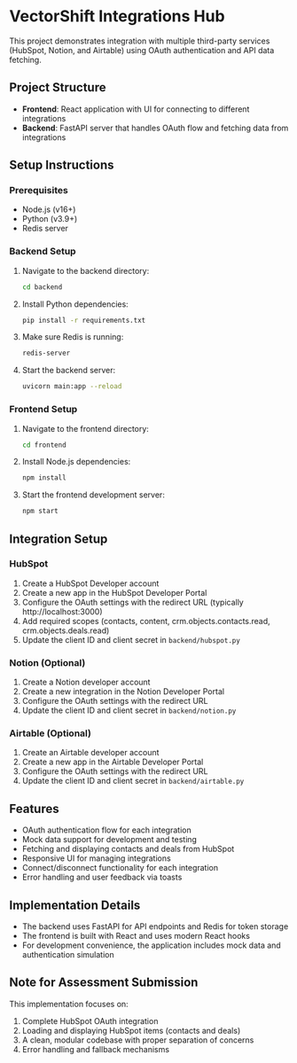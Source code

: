 
# VectorShift Integrations Hub

This project demonstrates integration with multiple third-party services (HubSpot, Notion, and Airtable) using OAuth authentication and API data fetching.

## Project Structure

- **Frontend**: React application with UI for connecting to different integrations
- **Backend**: FastAPI server that handles OAuth flow and fetching data from integrations

## Setup Instructions

### Prerequisites

- Node.js (v16+)
- Python (v3.9+)
- Redis server

### Backend Setup

1. Navigate to the backend directory:
   ```bash
   cd backend
   ```

2. Install Python dependencies:
   ```bash
   pip install -r requirements.txt
   ```

3. Make sure Redis is running:
   ```bash
   redis-server
   ```

4. Start the backend server:
   ```bash
   uvicorn main:app --reload
   ```

### Frontend Setup

1. Navigate to the frontend directory:
   ```bash
   cd frontend
   ```

2. Install Node.js dependencies:
   ```bash
   npm install
   ```

3. Start the frontend development server:
   ```bash
   npm start
   ```

## Integration Setup

### HubSpot

1. Create a HubSpot Developer account
2. Create a new app in the HubSpot Developer Portal
3. Configure the OAuth settings with the redirect URL (typically http://localhost:3000)
4. Add required scopes (contacts, content, crm.objects.contacts.read, crm.objects.deals.read)
5. Update the client ID and client secret in `backend/hubspot.py`

### Notion (Optional)

1. Create a Notion developer account
2. Create a new integration in the Notion Developer Portal
3. Configure the OAuth settings with the redirect URL
4. Update the client ID and client secret in `backend/notion.py`

### Airtable (Optional)

1. Create an Airtable developer account
2. Create a new app in the Airtable Developer Portal
3. Configure the OAuth settings with the redirect URL
4. Update the client ID and client secret in `backend/airtable.py`

## Features

- OAuth authentication flow for each integration
- Mock data support for development and testing
- Fetching and displaying contacts and deals from HubSpot
- Responsive UI for managing integrations
- Connect/disconnect functionality for each integration
- Error handling and user feedback via toasts

## Implementation Details

- The backend uses FastAPI for API endpoints and Redis for token storage
- The frontend is built with React and uses modern React hooks
- For development convenience, the application includes mock data and authentication simulation

## Note for Assessment Submission

This implementation focuses on:
1. Complete HubSpot OAuth integration
2. Loading and displaying HubSpot items (contacts and deals)
3. A clean, modular codebase with proper separation of concerns
4. Error handling and fallback mechanisms
